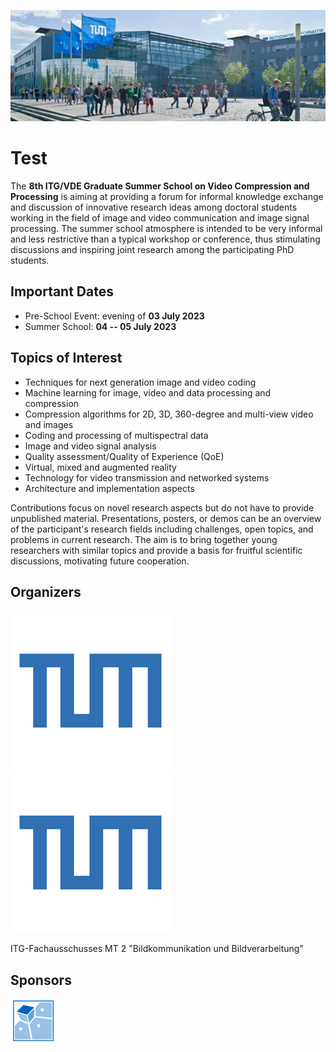<!-- ---
layout: home
list_title: "News"
--- -->

![TUM campus](/assets/images/tumcampus.jpeg)

# Test

The **8th ITG/VDE Graduate Summer School on Video Compression and Processing** is aiming at providing a forum for informal knowledge exchange and discussion of innovative research ideas among doctoral students working in the field of image and video communication and image signal processing. 
The summer school atmosphere is intended to be very informal and less restrictive than a typical workshop or conference, thus stimulating discussions and inspiring joint research among the participating PhD students. 

## Important Dates

* Pre-School Event: evening of **03 July 2023** 
* Summer School: **04 -- 05 July 2023** 

## Topics of Interest

* Techniques for next generation image and video coding
* Machine learning for image, video and data processing and compression
* Compression algorithms for 2D, 3D, 360-degree and multi-view video and images
* Coding and processing of multispectral data
* Image and video signal analysis
* Quality assessment/Quality of Experience (QoE)
* Virtual, mixed and augmented reality
* Technology for video transmission and networked systems
* Architecture and implementation aspects

Contributions focus on novel research aspects but do not have to provide unpublished material. Presentations, posters, or demos can be an overview of the participant's research fields including challenges, open topics, and problems in current research. 
The aim is to bring together young researchers with similar topics and provide a basis for fruitful scientific discussions, motivating future cooperation.

## Organizers 

![TUM logo](/assets/images/tum.png) 
![TUM logo](/assets/images/tum.png)

ITG-Fachausschusses MT 2 "Bildkommunikation und Bildverarbeitung"

## Sponsors

[![LMT logo](/assets/images/lmt.png)](https://www.ce.cit.tum.de/lmt/startseite/)
